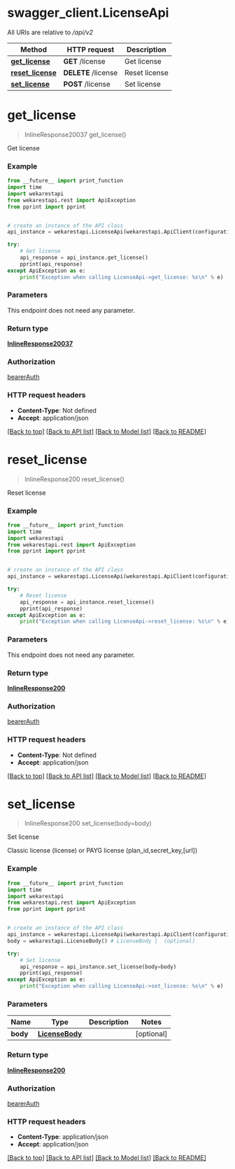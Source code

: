 # swagger_client.LicenseApi

All URIs are relative to */api/v2*

Method | HTTP request | Description
------------- | ------------- | -------------
[**get_license**](LicenseApi.md#get_license) | **GET** /license | Get license
[**reset_license**](LicenseApi.md#reset_license) | **DELETE** /license | Reset license
[**set_license**](LicenseApi.md#set_license) | **POST** /license | Set license

# **get_license**
> InlineResponse20037 get_license()

Get license

### Example

```python
from __future__ import print_function
import time
import wekarestapi
from wekarestapi.rest import ApiException
from pprint import pprint


# create an instance of the API class
api_instance = wekarestapi.LicenseApi(wekarestapi.ApiClient(configuration))

try:
    # Get license
    api_response = api_instance.get_license()
    pprint(api_response)
except ApiException as e:
    print("Exception when calling LicenseApi->get_license: %s\n" % e)
```

### Parameters
This endpoint does not need any parameter.

### Return type

[**InlineResponse20037**](InlineResponse20037.md)

### Authorization

[bearerAuth](../README.md#bearerAuth)

### HTTP request headers

 - **Content-Type**: Not defined
 - **Accept**: application/json

[[Back to top]](#) [[Back to API list]](../README.md#documentation-for-api-endpoints) [[Back to Model list]](../README.md#documentation-for-models) [[Back to README]](../README.md)

# **reset_license**
> InlineResponse200 reset_license()

Reset license

### Example

```python
from __future__ import print_function
import time
import wekarestapi
from wekarestapi.rest import ApiException
from pprint import pprint


# create an instance of the API class
api_instance = wekarestapi.LicenseApi(wekarestapi.ApiClient(configuration))

try:
    # Reset license
    api_response = api_instance.reset_license()
    pprint(api_response)
except ApiException as e:
    print("Exception when calling LicenseApi->reset_license: %s\n" % e)
```

### Parameters
This endpoint does not need any parameter.

### Return type

[**InlineResponse200**](InlineResponse200.md)

### Authorization

[bearerAuth](../README.md#bearerAuth)

### HTTP request headers

 - **Content-Type**: Not defined
 - **Accept**: application/json

[[Back to top]](#) [[Back to API list]](../README.md#documentation-for-api-endpoints) [[Back to Model list]](../README.md#documentation-for-models) [[Back to README]](../README.md)

# **set_license**
> InlineResponse200 set_license(body=body)

Set license

Classic license (license) or PAYG license (plan_id,secret_key,[url])

### Example

```python
from __future__ import print_function
import time
import wekarestapi
from wekarestapi.rest import ApiException
from pprint import pprint


# create an instance of the API class
api_instance = wekarestapi.LicenseApi(wekarestapi.ApiClient(configuration))
body = wekarestapi.LicenseBody() # LicenseBody |  (optional)

try:
    # Set license
    api_response = api_instance.set_license(body=body)
    pprint(api_response)
except ApiException as e:
    print("Exception when calling LicenseApi->set_license: %s\n" % e)
```

### Parameters

Name | Type | Description  | Notes
------------- | ------------- | ------------- | -------------
 **body** | [**LicenseBody**](LicenseBody.md)|  | [optional] 

### Return type

[**InlineResponse200**](InlineResponse200.md)

### Authorization

[bearerAuth](../README.md#bearerAuth)

### HTTP request headers

 - **Content-Type**: application/json
 - **Accept**: application/json

[[Back to top]](#) [[Back to API list]](../README.md#documentation-for-api-endpoints) [[Back to Model list]](../README.md#documentation-for-models) [[Back to README]](../README.md)

